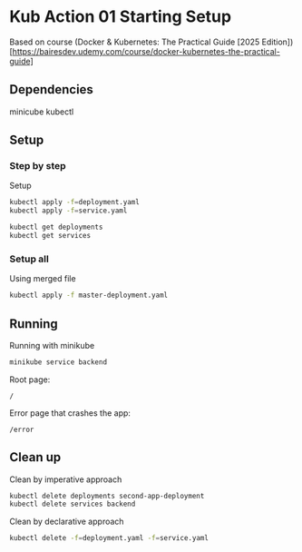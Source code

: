 # Kub Action 01 Starting Setup

Based on course (Docker & Kubernetes: The Practical Guide [2025 Edition])[https://bairesdev.udemy.com/course/docker-kubernetes-the-practical-guide]


## Dependencies

minicube
kubectl

## Setup

### Step by step
Setup
```bash
kubectl apply -f=deployment.yaml
kubectl apply -f=service.yaml
```

```bash
kubectl get deployments
kubectl get services
```

### Setup all
Using merged file

```bash
kubectl apply -f master-deployment.yaml
```

## Running

Running with minikube
```bash
minikube service backend
```

Root page:
```
/
```

Error page that crashes the app:
```
/error
```

## Clean up
Clean by imperative approach
```bash
kubectl delete deployments second-app-deployment
kubectl delete services backend
```

Clean by declarative approach
```bash
kubectl delete -f=deployment.yaml -f=service.yaml
```

